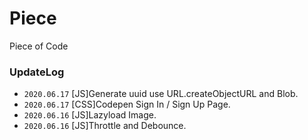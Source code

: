 # Piece

Piece of Code

### UpdateLog

- `2020.06.17` [JS]Generate uuid use URL.createObjectURL and Blob.
- `2020.06.17` [CSS]Codepen Sign In / Sign Up Page.
- `2020.06.16` [JS]Lazyload Image.
- `2020.06.16` [JS]Throttle and Debounce.
